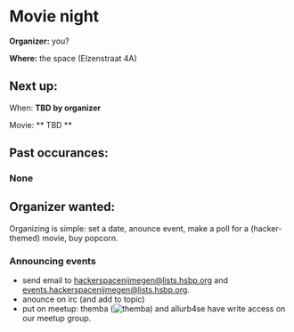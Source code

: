 # Movie night

**Organizer:** you?

**Where:**  the space (Elzenstraat 4A) 

## Next up:

When: **TBD by organizer**

Movie: ** TBD ** 


## Past occurances:
### None

## Organizer wanted:

Organizing is simple: set a date, anounce event, make a poll for a (hacker-themed) movie, buy popcorn.



### Announcing events
 * send email to hackerspacenijmegen@lists.hsbp.org and  events.hackerspacenijmegen@lists.hsbp.org.
 * anounce on irc (and add to topic)
 * put on meetup: themba (![themba](/img/email.png "themba")) and allurb4se have write access on our meetup group.


